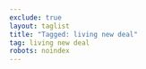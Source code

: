 ```yaml
---
exclude: true
layout: taglist
title: "Tagged: living new deal"
tag: living new deal
robots: noindex
---
```

